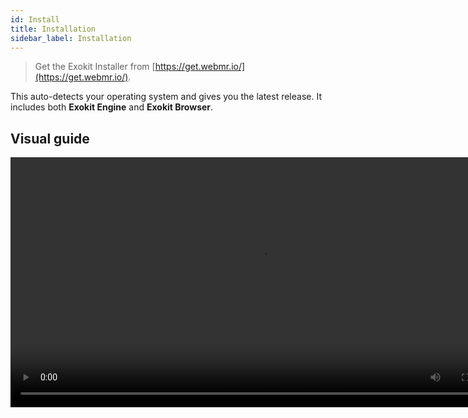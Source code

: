 ```yaml
---
id: Install
title: Installation
sidebar_label: Installation
---
```


> Get the Exokit Installer from [https://get.webmr.io/](https://get.webmr.io/).

This auto-detects your operating system and gives you the latest release. It includes both **Exokit Engine** and **Exokit Browser**.

## Visual guide

 <video src="https://cdn.rawgit.com/webmixedreality/webmr-docs/b799bcf5/website/static/media/exokitmediacopy/InstallVideo.mp4" width=800 controls/>

## Alternate releases

[Github Releases](https://github.com/webmixedreality/exokit/releases) has every alternate and past release.

> The Exokit installer just grabs the latest release from Github.

The releases are built on every version update of the [Github repository](https://github.com/webmixedreality/exokit).
